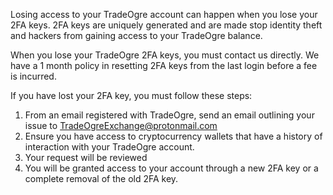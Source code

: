 Losing access to your TradeOgre account can happen when you lose your 2FA keys. 2FA keys are uniquely generated and are made stop identity theft and hackers from gaining access to your TradeOgre balance.

When you lose your TradeOgre 2FA keys, you must contact us directly. We have a 1 month policy in resetting 2FA keys from the last login before a fee is incurred.

If you have lost your 2FA key, you must follow these steps:

1. From an email registered with TradeOgre, send an email outlining your issue to TradeOgreExchange@protonmail.com
2. Ensure you have access to cryptocurrency wallets that have a history of interaction with your TradeOgre account.
3. Your request will be reviewed
4. You will be granted access to your account through a new 2FA key or a complete removal of the old 2FA key.
